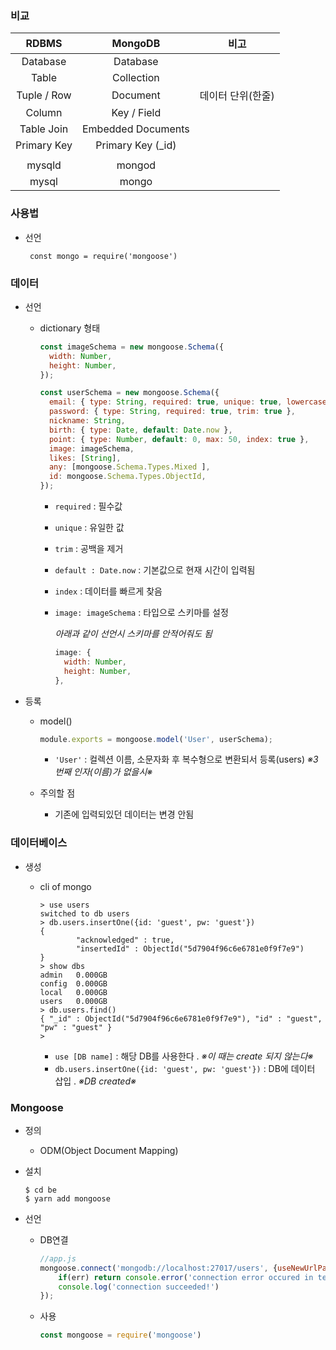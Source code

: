 ### 비교

|  **RDBMS**  |    **MongoDB**     |       비고        |
| :---------: | :----------------: | :---------------: |
|  Database   |      Database      |                   |
|    Table    |     Collection     |                   |
| Tuple / Row |      Document      | 데이터 단위(한줄) |
|   Column    |    Key / Field     |                   |
| Table Join  | Embedded Documents |                   |
| Primary Key | Primary Key (_id)  |                   |
|             |                    |                   |
|   mysqld    |       mongod       |                   |
|    mysql    |       mongo        |                   |



### 사용법

- 선언

  ``` const mongo = require('mongoose')```

  

### 데이터

- 선언

  - dictionary 형태

    ```js
    const imageSchema = new mongoose.Schema({
      width: Number,
      height: Number,
    });
    
    const userSchema = new mongoose.Schema({
      email: { type: String, required: true, unique: true, lowercase: true },
      password: { type: String, required: true, trim: true },
      nickname: String,
      birth: { type: Date, default: Date.now },
      point: { type: Number, default: 0, max: 50, index: true },
      image: imageSchema,
      likes: [String],
      any: [mongoose.Schema.Types.Mixed ],
      id: mongoose.Schema.Types.ObjectId,
    });
    ```

    - `required` : 필수값

    - `unique` : 유일한 값

    - `trim` : 공백을 제거

    - `default : Date.now` : 기본값으로 현재 시간이 입력됨

    - `index` : 데이터를 빠르게 찾음

    - `image: imageSchema` : 타입으로 스키마를 설정

      *아래과 같이 선언시 스키마를 안적어줘도 됨*

      ```js
      image: {
        width: Number,
        height: Number,
      },
      ```

- 등록

  - model()

    ```js
    module.exports = mongoose.model('User', userSchema);
    ```

    - `'User'` : 컬렉션 이름, 소문자화 후 복수형으로 변환되서 등록(users) *※3번째 인자(이름)가 없을시※*

  - 주의할 점

    - 기존에 입력되있던 데이터는 변경 안됨





### 데이터베이스

- 생성

  - cli of mongo

    ```shell
    > use users
    switched to db users
    > db.users.insertOne({id: 'guest', pw: 'guest'})
    {
            "acknowledged" : true,
            "insertedId" : ObjectId("5d7904f96c6e6781e0f9f7e9")
    }
    > show dbs
    admin   0.000GB
    config  0.000GB
    local   0.000GB
    users   0.000GB
    > db.users.find()
    { "_id" : ObjectId("5d7904f96c6e6781e0f9f7e9"), "id" : "guest", "pw" : "guest" }
    >
    ```

    - `use [DB name]` : 해당 DB를 사용한다 . *※이 때는 create 되지 않는다※*
    - `db.users.insertOne({id: 'guest', pw: 'guest'})` : DB에 데이터 삽입 . *※DB created※*



### Mongoose

- 정의

  - ODM(Object Document Mapping)

- 설치

  ```shell
  $ cd be
  $ yarn add mongoose
  ```

- 선언

  - DB연결

    ```js
    //app.js
    mongoose.connect('mongodb://localhost:27017/users', {useNewUrlParser: true}, (err) =>{
    	if(err) return console.error('connection error occured in test_mg.js + ['+err + ']')
    	console.log('connection succeeded!')
    });
    ```

  - 사용

    ```js
    const mongoose = require('mongoose')
    ```

    

